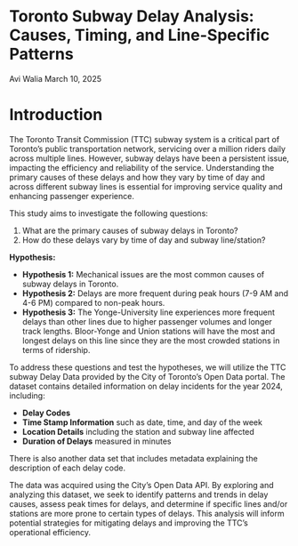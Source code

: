 Toronto Subway Delay Analysis: Causes, Timing, and Line-Specific
Patterns
================
Avi Walia
March 10, 2025

# Introduction

The Toronto Transit Commission (TTC) subway system is a critical part of
Toronto’s public transportation network, servicing over a million riders
daily across multiple lines. However, subway delays have been a
persistent issue, impacting the efficiency and reliability of the
service. Understanding the primary causes of these delays and how they
vary by time of day and across different subway lines is essential for
improving service quality and enhancing passenger experience.

This study aims to investigate the following questions:

1.  What are the primary causes of subway delays in Toronto?
2.  How do these delays vary by time of day and subway line/station?

**Hypothesis:**

- **Hypothesis 1:** Mechanical issues are the most common causes of
  subway delays in Toronto.
- **Hypothesis 2:** Delays are more frequent during peak hours (7-9 AM
  and 4-6 PM) compared to non-peak hours.
- **Hypothesis 3:** The Yonge-University line experiences more frequent
  delays than other lines due to higher passenger volumes and longer
  track lengths. Bloor-Yonge and Union stations will have the most and
  longest delays on this line since they are the most crowded stations
  in terms of ridership.

To address these questions and test the hypotheses, we will utilize the
TTC subway Delay Data provided by the City of Toronto’s Open Data
portal. The dataset contains detailed information on delay incidents for
the year 2024, including:

- **Delay Codes**
- **Time Stamp Information** such as date, time, and day of the week
- **Location Details** including the station and subway line affected
- **Duration of Delays** measured in minutes

There is also another data set that includes metadata explaining the
description of each delay code.

The data was acquired using the City’s Open Data API. By exploring and
analyzing this dataset, we seek to identify patterns and trends in delay
causes, assess peak times for delays, and determine if specific lines
and/or stations are more prone to certain types of delays. This analysis
will inform potential strategies for mitigating delays and improving the
TTC’s operational efficiency.
